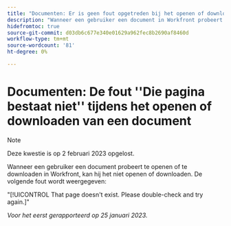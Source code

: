 ```yaml
---
title: "Documenten: Er is geen fout opgetreden bij het openen of downloaden van een document."
description: "Wanneer een gebruiker een document in Workfront probeert te openen of te downloaden, kan hij het niet openen of downloaden en wordt een fout weergegeven."
hidefromtoc: true
source-git-commit: d03db6c677e340e01629a962fec8b2690af8460d
workflow-type: tm+mt
source-wordcount: '81'
ht-degree: 0%

---
```



# Documenten: De fout &#39;&#39;Die pagina bestaat niet&#39;&#39; tijdens het openen of downloaden van een document

<!--This article is on the WF and WFP TOC-->

>[!NOTE]
>
>Deze kwestie is op 2 februari 2023 opgelost.

Wanneer een gebruiker een document probeert te openen of te downloaden in Workfront, kan hij het niet openen of downloaden. De volgende fout wordt weergegeven:

&quot;[!UICONTROL That page doesn't exist. Please double-check and try again.]&quot;

_Voor het eerst gerapporteerd op 25 januari 2023._
